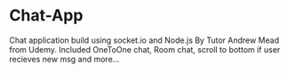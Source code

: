 # Chat-App
Chat application build using socket.io and Node.js By Tutor Andrew Mead from Udemy.
Included OneToOne chat, Room chat, scroll to bottom if user recieves new msg and more...
